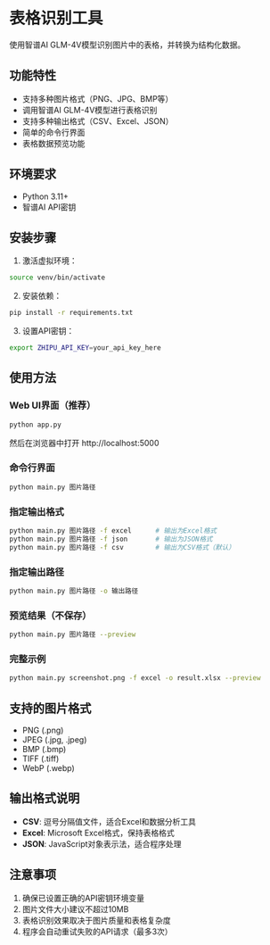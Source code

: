 # 表格识别工具

使用智谱AI GLM-4V模型识别图片中的表格，并转换为结构化数据。

## 功能特性

- 支持多种图片格式（PNG、JPG、BMP等）
- 调用智谱AI GLM-4V模型进行表格识别
- 支持多种输出格式（CSV、Excel、JSON）
- 简单的命令行界面
- 表格数据预览功能

## 环境要求

- Python 3.11+
- 智谱AI API密钥

## 安装步骤

1. 激活虚拟环境：
```bash
source venv/bin/activate
```

2. 安装依赖：
```bash
pip install -r requirements.txt
```

3. 设置API密钥：
```bash
export ZHIPU_API_KEY=your_api_key_here
```

## 使用方法

### Web UI界面（推荐）
```bash
python app.py
```
然后在浏览器中打开 http://localhost:5000

### 命令行界面
```bash
python main.py 图片路径
```

### 指定输出格式
```bash
python main.py 图片路径 -f excel      # 输出为Excel格式
python main.py 图片路径 -f json       # 输出为JSON格式
python main.py 图片路径 -f csv        # 输出为CSV格式（默认）
```

### 指定输出路径
```bash
python main.py 图片路径 -o 输出路径
```

### 预览结果（不保存）
```bash
python main.py 图片路径 --preview
```

### 完整示例
```bash
python main.py screenshot.png -f excel -o result.xlsx --preview
```

## 支持的图片格式

- PNG (.png)
- JPEG (.jpg, .jpeg) 
- BMP (.bmp)
- TIFF (.tiff)
- WebP (.webp)

## 输出格式说明

- **CSV**: 逗号分隔值文件，适合Excel和数据分析工具
- **Excel**: Microsoft Excel格式，保持表格格式
- **JSON**: JavaScript对象表示法，适合程序处理

## 注意事项

1. 确保已设置正确的API密钥环境变量
2. 图片文件大小建议不超过10MB
3. 表格识别效果取决于图片质量和表格复杂度
4. 程序会自动重试失败的API请求（最多3次）
